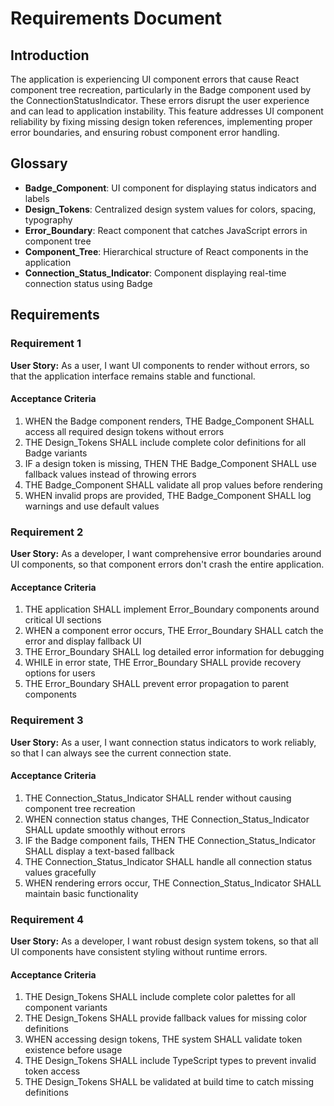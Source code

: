# Requirements Document

## Introduction

The application is experiencing UI component errors that cause React component tree recreation, particularly in the Badge component used by the ConnectionStatusIndicator. These errors disrupt the user experience and can lead to application instability. This feature addresses UI component reliability by fixing missing design token references, implementing proper error boundaries, and ensuring robust component error handling.

## Glossary

- **Badge_Component**: UI component for displaying status indicators and labels
- **Design_Tokens**: Centralized design system values for colors, spacing, typography
- **Error_Boundary**: React component that catches JavaScript errors in component tree
- **Component_Tree**: Hierarchical structure of React components in the application
- **Connection_Status_Indicator**: Component displaying real-time connection status using Badge

## Requirements

### Requirement 1

**User Story:** As a user, I want UI components to render without errors, so that the application interface remains stable and functional.

#### Acceptance Criteria

1. WHEN the Badge component renders, THE Badge_Component SHALL access all required design tokens without errors
2. THE Design_Tokens SHALL include complete color definitions for all Badge variants
3. IF a design token is missing, THEN THE Badge_Component SHALL use fallback values instead of throwing errors
4. THE Badge_Component SHALL validate all prop values before rendering
5. WHEN invalid props are provided, THE Badge_Component SHALL log warnings and use default values

### Requirement 2

**User Story:** As a developer, I want comprehensive error boundaries around UI components, so that component errors don't crash the entire application.

#### Acceptance Criteria

1. THE application SHALL implement Error_Boundary components around critical UI sections
2. WHEN a component error occurs, THE Error_Boundary SHALL catch the error and display fallback UI
3. THE Error_Boundary SHALL log detailed error information for debugging
4. WHILE in error state, THE Error_Boundary SHALL provide recovery options for users
5. THE Error_Boundary SHALL prevent error propagation to parent components

### Requirement 3

**User Story:** As a user, I want connection status indicators to work reliably, so that I can always see the current connection state.

#### Acceptance Criteria

1. THE Connection_Status_Indicator SHALL render without causing component tree recreation
2. WHEN connection status changes, THE Connection_Status_Indicator SHALL update smoothly without errors
3. IF the Badge component fails, THEN THE Connection_Status_Indicator SHALL display a text-based fallback
4. THE Connection_Status_Indicator SHALL handle all connection status values gracefully
5. WHEN rendering errors occur, THE Connection_Status_Indicator SHALL maintain basic functionality

### Requirement 4

**User Story:** As a developer, I want robust design system tokens, so that all UI components have consistent styling without runtime errors.

#### Acceptance Criteria

1. THE Design_Tokens SHALL include complete color palettes for all component variants
2. THE Design_Tokens SHALL provide fallback values for missing color definitions
3. WHEN accessing design tokens, THE system SHALL validate token existence before usage
4. THE Design_Tokens SHALL include TypeScript types to prevent invalid token access
5. THE Design_Tokens SHALL be validated at build time to catch missing definitions
